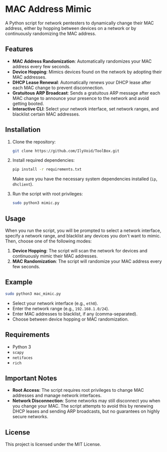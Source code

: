 # MAC Address Mimic

A Python script for network pentesters to dynamically change their MAC address, either by hopping between devices on a network or by continuously randomizing the MAC address.

## Features

- **MAC Address Randomization**: Automatically randomizes your MAC address every few seconds.
- **Device Hopping**: Mimics devices found on the network by adopting their MAC addresses.
- **DHCP Lease Renewal**: Automatically renews your DHCP lease after each MAC change to prevent disconnection.
- **Gratuitous ARP Broadcast**: Sends a gratuitous ARP message after each MAC change to announce your presence to the network and avoid getting booted.
- **Interactive CLI**: Select your network interface, set network ranges, and blacklist certain MAC addresses.

## Installation

1. Clone the repository:
    ```bash
    git clone https://github.com/IlyVoid/ToolBox.git
    ```
2. Install required dependencies:
    ```bash
    pip install -r requirements.txt
    ```
    Make sure you have the necessary system dependencies installed (`ip`, `dhclient`).

3. Run the script with root privileges:
    ```bash
    sudo python3 mimic.py
    ```

## Usage

When you run the script, you will be prompted to select a network interface, specify a network range, and blacklist any devices you don't want to mimic. Then, choose one of the following modes:

1. **Device Hopping**: The script will scan the network for devices and continuously mimic their MAC addresses.
2. **MAC Randomization**: The script will randomize your MAC address every few seconds.

## Example

```bash
sudo python3 mac_mimic.py
```

- Select your network interface (e.g., `eth0`).
- Enter the network range (e.g., `192.168.1.0/24`).
- Enter MAC addresses to blacklist, if any (comma-separated).
- Choose between device hopping or MAC randomization.

## Requirements

- Python 3
- `scapy`
- `netifaces`
- `rich`

## Important Notes

- **Root Access**: The script requires root privileges to change MAC addresses and manage network interfaces.
- **Network Disconnection**: Some networks may still disconnect you when you change your MAC. The script attempts to avoid this by renewing DHCP leases and sending ARP broadcasts, but no guarantees on highly secure networks.

## License

This project is licensed under the MIT License.
```
